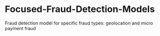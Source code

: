 # Focused-Fraud-Detection-Models
Fraud detection model for specific fraud types: geolocation and micro payment fraud
